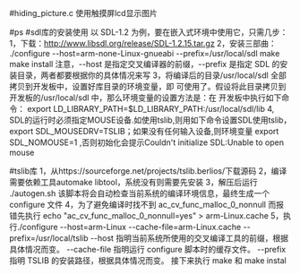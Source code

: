 #hiding_picture.c
    使用触摸屏lcd显示图片

#ps
#sdl库的安装使用
    以 SDL-1.2 为例，要在嵌入式环境中使用它，只需几步： 
    1，下载：http://www.libsdl.org/release/SDL-1.2.15.tar.gz 
    2，安装三部曲： ./configure --host=arm-none-Linux-gnueabi --prefix=/usr/local/sdl make make install 
    注意，--host 是指定交叉编译器的前缀，--prefix 是指定 SDL 的安装目录，两者都要根据你的具体情况来写
    3，将编译后的目录/usr/local/sdl 全部拷贝到开发板中，设置好库目录的环境变量，即 可使用了。假设将此目录拷贝到开发板的/usr/local/sdl 中，那么环境变量的设置方法是：在 开发板中执行如下命令： export LD_LIBRARY_PATH=$LD_LIBRARY_PATH:/usr/local/sdl/lib
    4, SDL的运行时必须指定MOUSE设备.如使用tslib,则用如下命令设置SDL使用tslib，
        export SDL_MOUSEDRV=TSLIB；如果没有任何输入设备,则环境变量 export SDL_NOMOUSE=1 ,否则初始化会提示Couldn't initialize SDL:Unable to open mouse

#tslib库
    1，从https://sourceforge.net/projects/tslib.berlios/下载源码
    2，编译需要依赖工具automake libtool，系统没有则需要先安装
    3，解压后运行 ./autogen.sh 该脚本将会自动检查当前系统的编译环境信息，最终生成一个 configure 文件
    4，为了避免编译时找不到 ac_cv_func_malloc_0_nonnull 而报错先执行
        echo "ac_cv_func_malloc_0_nonnull=yes" > arm-Linux.cache
    5，执行./configure --host=arm-Linux --cache-file=arm-Linux.cache --prefix=/usr/local/tslib  --host 指明当前系统所使用的交叉编译工具的前缀，根据具体情况而变。 --cache-file 指明运行 configure 脚本时的缓存文件。 --prefix 指明 TSLIB 的安装路径，根据具体情况而变。
    接下来执行 make 和 make instal